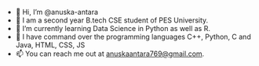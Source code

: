 - 👋 Hi, I’m @anuska-antara
- 👀 I am a second year B.tech CSE student of PES University.
- 🌱 I’m currently learning Data Science in Python as well as R.
- 💞️ I have command over the programming languages C++, Python, C and Java, HTML, CSS, JS
- 📫 You can reach me out at anuskaantara769@gmail.com.

<!---
anuska-antara/anuska-antara is a ✨ special ✨ repository because its `README.md` (this file) appears on your GitHub profile.
You can click the Preview link to take a look at your changes.
--->
